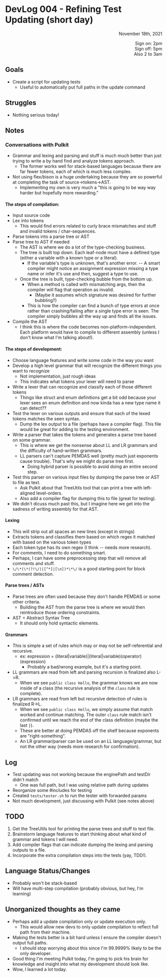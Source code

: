 # DevLog 004 - Refining Test Updating (short day)
<div align="right">
November 18th, 2021

Sign on: 2pm\
Sign off: 5pm\
Also 2 to 3am
</div>

## Goals
- Create a script for updating tests
  - Useful to automatically put full paths in the update command

## Struggles
- Nothing serious today!

## Notes
### Conversations with Pulkit
- Grammar and lexing and parsing and stuff is much much better than just trying to write a by hand find and analyze tokens approach.
  - The former works well for stack-based languages because there are far fewer tokens, each of which is much less complex.
- Not using flex/bison is a huge undertaking because they are so powerful at completing the task of source->tokens->AST.
  - Implementing my own is very much a "this is going to be way way harder but hopefully more rewarding."
#### The steps of compilation:
- Input source code
- Lex into tokens
  - This would find errors related to curly brace mismatches and stuff and invalid tokens / char-sequences.
- Parse tokens into a parse tree or AST
- Parse tree to AST if needed
  - The AST is where we do a lot of the type-checking business.
  - The tree is built top down. Each leaf-node must have a defined type (either a variable with a known type or a literal).
    - If the variable's type is unknown, that's another error. -- A smart compiler might notice an assignment expression missing a type name or infer it's use and then, suggest a type to use.
  - Once the tree is built, type-checking bubble from the bottom up.
    - When a method is called with mismatching args, then the compiler will flag that operation as invalid.
      - (Maybe it assumes which signature was desired for further bubbling?)
    - This is how the compiler can find a bunch of type errors at once rather than crashing/failing after a single type error is seen. The compiler simply bubbles all the way up and finds all the issues.
- Compile the AST
  - I think this is where the code becomes non-platform-independent. Each platform would have to compile to different assembly (unless I don't know what I'm talking about!).
#### The steps of development:
- Choose language features and write some code in the way you want
- Develop a high level grammar that will recognize the different things you want to recognize
  - Not implementation, just rough ideas
  - This indicates what tokens your lexer will need to parse
- Write a lexer that can recognize and classify each of those different tokens
  - Things like struct and enum definitions get a bit odd because your lexer sees an enum definition and now kinda has a new type name it can detect??
- Test the lexer on various outputs and ensure that each of the lexed tokens matches the seen syntax.
  - Dump the lex output to a file (perhaps have a compiler flag). This file would be great for adding to the testing environment.
- Write a parser that takes the tokens and generates a parse tree based on some grammar.
  - This is where we get the nonsense about LL and LR grammars and the difficulty of hand-written grammars.
  - LL parsers can't capture PEMDAS well (pretty much just exponents cause trouble). That's why we might do parse tree first.
    - Doing hybrid parser is possible to avoid doing an entire second step.
- Test this parser on various input files by dumping the parse tree or AST to file as text.
  - Ask Pulkit about that TreeUtils tool that can print a tree with left-aligned level-orders.
  - Also add a compiler flag for dumping this to file (great for testing).
- We didn't dicuss much past this, but I imagine here we get into the sadness of writing assembly for that AST.
#### Lexing
- This will strip out all spaces an new lines (except in strings)
- Extracts tokens and classifies them based on which regex it matched with based on the various token types
 - Each token type has its own regex (I think -- needs more research).
- For comments, I need to do something smart.
 - Perhaps, I can have some preprocessing step that will remove all comments and stuff.
 - `\/\*(\*(?!\/)|[^*]|[\n])*\*\/` is a good starting point for block comment detection.
#### Parse trees / ASTs
- Parse trees are often used because they don't handle PEMDAS or some other criteria.
  - Building the AST from the parse tree is where we would then reintroduce those ordering constraints.
- AST = Abstract Syntax Tree
  - It should only hold syntactic elements.
#### Grammars
- This is simple a set of rules which may or may not be self-referential and recursive.
  - ex: expression = (literal|variable)|(literal|variable)(operator)(expression)
    - Probably a bad/wrong example, but it's a starting point.
- LL grammars are read from left and parsing recursion is finalized also L->R.
  - When we see `public class Hello`, the grammar knows we are now inside of a class (the recursive analysis of the `class` rule is complete).
- LR grammars are read from left but recursive detection of rules is finalized R->L.
  - When we see `public class Hello`, we simply assume that match worked and continue matching. The outer `class` rule match isn't confirmed until we reach the end of the class definition (maybe the last `}`).
  - These are better at doing PEMDAS off the shelf because exponents are "right-something".
  - An LR grammar/parser can be used on an LL language/grammar, but not the other way (needs more research for confirmation).

## Log
- Test updating was not working because the enginePath and testDir didn't match
  - One was full path, but I was using relative path during updates
- Reorganize some #includes for testing
- Created `tests/tester.sh` to run the tester with forwarded params
- Not much development, just discussing with Pulkit (see notes above)

## TODO
1. Get the TreeUtils tool for printing the parse trees and stuff to text file.
2. Brainstorm language features to start thinking about what kind of grammar and tokens I will need.
3. Add compiler flags that can indicate dumping the lexing and parsing outputs to a file.
4. Incorporate the extra compilation steps into the tests (yay, TDD!).

## Language Status/Changes
- Probably won't be stack-based
- Will have multi-step compilation (probably obvious, but hey, I'm learning)

## Unorganized thoughts as they came
- Perhaps add a update compilation only or update execution only.
  - This would allow new devs to only update compilation to reflect full path from their machine.
- Making the tests better is a bit hard unless I ensure the compiler doesn't output full paths.
  - I should stop worrying about this since I'm 99.9999% likely to be the only developer.
- Good thing I'm meeting Pulkit today, I'm going to pick his brain for knowledge and insight into what my development should look like.
- Wow, I learned a lot today.